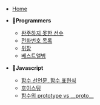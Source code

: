 * [Home](/)

- 👾**Programmers**
  - [완주하지 못한 선수](/programmers/hash_01.md)
  - [전화번호 목록](/programmers/hash_02.md)
  - [위장](/programmers/hash_03.md)
  - [베스트앨범](/programmers/hash_04.md)

- 🌿**Javascript**
  - [함수 선언문, 함수 표현식](./javascript/functionStatementAndExpression.md)
  - [호이스팅](./javascript/hoisting.md)
  - [함수의 prototype vs \_\_proto\_\_](./javascript/prototypeVS__proto__.md)
